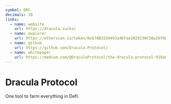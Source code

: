 ```yaml
---
symbol: DRC
decimals: 18
links:
  - name: website
    url: https://dracula.sucks/
  - name: explorer
    url: https://etherscan.io/token/0xb78B3320493a4EFaa1028130C5Ba26f0B6085Ef8
  - name: github
    url: https://github.com/Dracula-Protocol/
  - name: whitepaper
    url: https://medium.com/@DraculaProtocol/the-dracula-protocol-919a80fcb09
---
```


# Dracula Protocol

One tool to farm everything in Defi.
